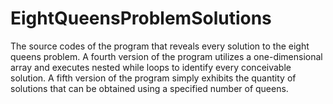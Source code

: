 # EightQueensProblemSolutions
The source codes of the program that reveals every solution to the eight queens problem. A fourth version of the program utilizes a one-dimensional array and executes nested while loops to identify every conceivable solution. A fifth version of the program simply exhibits the quantity of solutions that can be obtained using a specified number of queens.
